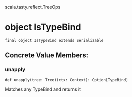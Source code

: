 scala.tasty.reflect.TreeOps
# object IsTypeBind

<pre><code class="language-scala" >final object IsTypeBind extends Serializable</pre></code>
## Concrete Value Members:
### unapply
<pre><code class="language-scala" >def unapply(tree: Tree)(ctx: Context): Option[TypeBind]</pre></code>
Matches any TypeBind and returns it

